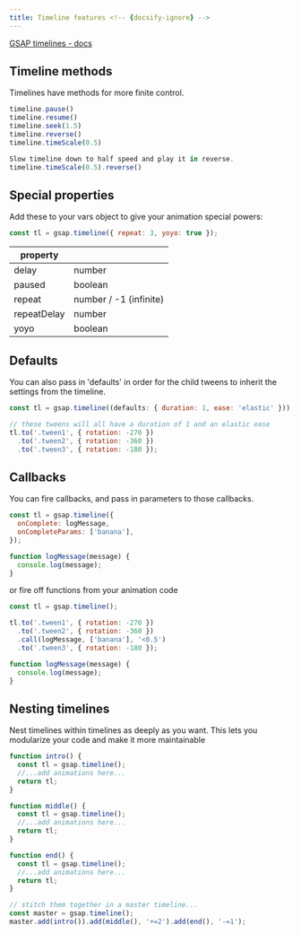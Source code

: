 ```yaml
---
title: Timeline features <!-- {docsify-ignore} -->
---
```


[GSAP timelines - docs ](https://greensock.com/docs/v3/GSAP/Timeline)

## Timeline methods

Timelines have methods for more finite control.

```js
timeline.pause()
timeline.resume()
timeline.seek(1.5)
timeline.reverse()
timeline.timeScale(0.5)

Slow timeline down to half speed and play it in reverse.
timeline.timeScale(0.5).reverse()
```

## Special properties

Add these to your vars object to give your animation special powers:

```js
const tl = gsap.timeline({ repeat: 3, yoyo: true });
```

| property    |                        |
| ----------- | ---------------------- |
| delay       | number                 |
| paused      | boolean                |
| repeat      | number / -1 (infinite) |
| repeatDelay | number                 |
| yoyo        | boolean                |

## Defaults

You can also pass in 'defaults' in order for the child tweens to inherit the settings from the timeline.

```js
const tl = gsap.timeline((defaults: { duration: 1, ease: 'elastic' }));

// these tweens will all have a duration of 1 and an elastic ease
tl.to('.tween1', { rotation: -270 })
  .to('.tween2', { rotation: -360 })
  .to('.tween3', { rotation: -180 });
```

## Callbacks

You can fire callbacks, and pass in parameters to those callbacks.

```js
const tl = gsap.timeline({
  onComplete: logMessage,
  onCompleteParams: ['banana'],
});

function logMessage(message) {
  console.log(message);
}
```

or fire off functions from your animation code

```js
const tl = gsap.timeline();

tl.to('.tween1', { rotation: -270 })
  .to('.tween2', { rotation: -360 })
  .call(logMessage, ['banana'], '<0.5')
  .to('.tween3', { rotation: -180 });

function logMessage(message) {
  console.log(message);
}
```

## Nesting timelines

Nest timelines within timelines as deeply as you want. This lets you modularize your code and make it more maintainable

```js
function intro() {
  const tl = gsap.timeline();
  //...add animations here...
  return tl;
}

function middle() {
  const tl = gsap.timeline();
  //...add animations here...
  return tl;
}

function end() {
  const tl = gsap.timeline();
  //...add animations here...
  return tl;
}

// stitch them together in a master timeline...
const master = gsap.timeline();
master.add(intro()).add(middle(), '+=2').add(end(), '-=1');
```
